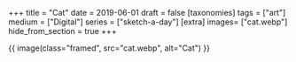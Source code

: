 +++
title = "Cat"
date = 2019-06-01
draft =  false
[taxonomies]
tags = ["art"]
medium = ["Digital"]
series = ["sketch-a-day"]
[extra]
images= ["cat.webp"]
hide_from_section = true
+++

{{ image(class="framed", src="cat.webp", alt="Cat") }}

